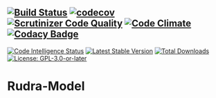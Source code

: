 [![Build Status](https://travis-ci.org/Jagepard/Rudra-Model.svg?branch=master)](https://travis-ci.org/Jagepard/Rudra-Model)
[![codecov](https://codecov.io/gh/Jagepard/Rudra-Model/branch/master/graph/badge.svg)](https://codecov.io/gh/Jagepard/Rudra-Model)
[![Scrutinizer Code Quality](https://scrutinizer-ci.com/g/Jagepard/Rudra-Model/badges/quality-score.png?b=master)](https://scrutinizer-ci.com/g/Jagepard/Rudra-Model/?branch=master)
[![Code Climate](https://codeclimate.com/github/Jagepard/Rudra-Model/badges/gpa.svg)](https://codeclimate.com/github/Jagepard/Rudra-Model)
[![Codacy Badge](https://api.codacy.com/project/badge/Grade/4bd09ee61e04462aa123c92048150ff2)](https://www.codacy.com/app/Jagepard/Rudra-Model?utm_source=github.com&amp;utm_medium=referral&amp;utm_content=Jagepard/Rudra-Model&amp;utm_campaign=Badge_Grade)
-----
[![Code Intelligence Status](https://scrutinizer-ci.com/g/Jagepard/Rudra-Model/badges/code-intelligence.svg?b=master)](https://scrutinizer-ci.com/code-intelligence)
[![Latest Stable Version](https://poser.pugx.org/rudra/model/v/stable)](https://packagist.org/packages/rudra/model)
[![Total Downloads](https://poser.pugx.org/rudra/model/downloads)](https://packagist.org/packages/rudra/model)
[![License: GPL-3.0-or-later](https://img.shields.io/badge/license-GPL--3.0--or--later-498e7f.svg)](https://www.gnu.org/licenses/gpl-3.0)

# Rudra-Model
